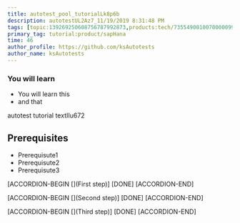 ```yaml
---
title: autotest_pool_tutorialLk8p6b
description: autotestUL2Az7_11/19/2019 8:31:48 PM
tags: [topic:139269250608756787992873,products:tech/73554900100700000996,tutorial:experience/advanced]
primary_tag: tutorial:product/sapHana
time: 46
author_profile: https://github.com/ksAutotests
author_name: ksAutotests
---
```

### You will learn
- You will learn this
- and that

autotest tutorial textIIu672

## Prerequisites
- Prerequisute1
- Prerequisute2
- Prerequisute3

[ACCORDION-BEGIN [](First step)]
[DONE]
[ACCORDION-END]

[ACCORDION-BEGIN [](Second step)]
[DONE]
[ACCORDION-END]

[ACCORDION-BEGIN [](Third step)]
[DONE]
[ACCORDION-END]

